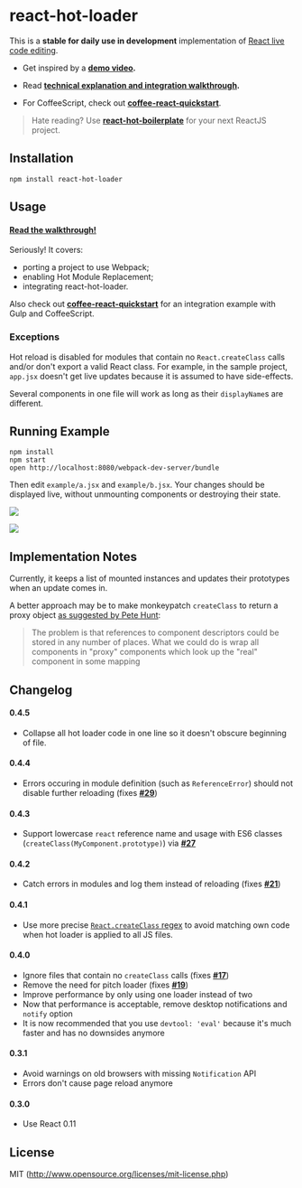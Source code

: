 # react-hot-loader

This is a **stable for daily use in development** implementation of [React live code editing](http://www.youtube.com/watch?v=pw4fKkyPPg8).

* Get inspired by a **[demo video](https://vimeo.com/100010922).**

* Read **[technical explanation and integration walkthrough](http://gaearon.github.io/react-hot-loader/).**

* For CoffeeScript, check out **[coffee-react-quickstart](https://github.com/KyleAMathews/coffee-react-quickstart)**.

>Hate reading? Use **[react-hot-boilerplate](https://github.com/gaearon/react-hot-boilerplate)** for your next ReactJS project.

## Installation

`npm install react-hot-loader`

## Usage

#### **[Read the walkthrough!](http://gaearon.github.io/react-hot-loader/#integration)**

Seriously! It covers:

* porting a project to use Webpack;
* enabling Hot Module Replacement;
* integrating react-hot-loader.

Also check out **[coffee-react-quickstart](https://github.com/KyleAMathews/coffee-react-quickstart)** for an integration example with Gulp and CoffeeScript.

### Exceptions

Hot reload is disabled for modules that contain no `React.createClass` calls and/or don't export a valid React class. For example, in the sample project, `app.jsx` doesn't get live updates because it is assumed to have side-effects.

Several components in one file will work as long as their `displayName`s are different.

## Running Example

```
npm install
npm start
open http://localhost:8080/webpack-dev-server/bundle
```

Then edit `example/a.jsx` and `example/b.jsx`.
Your changes should be displayed live, without unmounting components or destroying their state.

![](http://f.cl.ly/items/0d0P3u2T0f2O163K3m1B/2014-07-14%2014_09_02.gif)

![](http://f.cl.ly/items/3T3u3N1d2U30380Z2k2D/2014-07-14%2014_05_49.gif)

## Implementation Notes

Currently, it keeps a list of mounted instances and updates their prototypes when an update comes in.

A better approach may be to make monkeypatch `createClass` to return a proxy object [as suggested by Pete Hunt](https://github.com/webpack/webpack/issues/341#issuecomment-48372300):

>The problem is that references to component descriptors could be stored in any number of places. What we could do is wrap all components in "proxy" components which look up the "real" component in some mapping

## Changelog

#### 0.4.5

* Collapse all hot loader code in one line so it doesn't obscure beginning of file.

#### 0.4.4

* Errors occuring in module definition (such as `ReferenceError`) should not disable further reloading (fixes **[#29](https://github.com/gaearon/react-hot-loader/issues/29)**)

#### 0.4.3

* Support lowercase `react` reference name and usage with ES6 classes (`createClass(MyComponent.prototype)`) via **[#27](https://github.com/gaearon/react-hot-loader/issues/27)**

#### 0.4.2

* Catch errors in modules and log them instead of reloading (fixes **[#21](https://github.com/gaearon/react-hot-loader/issues/21)**)

#### 0.4.1

* Use more precise [`React.createClass` regex](https://github.com/gaearon/react-hot-loader/commit/f71c6785131adcc85b91789da0d0a0b9f1a9713f) to avoid matching own code when hot loader is applied to all JS files.

#### 0.4.0

* Ignore files that contain no `createClass` calls (fixes **[#17](https://github.com/gaearon/react-hot-loader/issues/17)**)
* Remove the need for pitch loader (fixes **[#19](https://github.com/gaearon/react-hot-loader/issues/19)**)
* Improve performance by only using one loader instead of two
* Now that performance is acceptable, remove desktop notifications and `notify` option
* It is now recommended that you use `devtool: 'eval'` because it's much faster and has no downsides anymore

#### 0.3.1

* Avoid warnings on old browsers with missing `Notification` API
* Errors don't cause page reload anymore

#### 0.3.0

* Use React 0.11

## License

MIT (http://www.opensource.org/licenses/mit-license.php)
